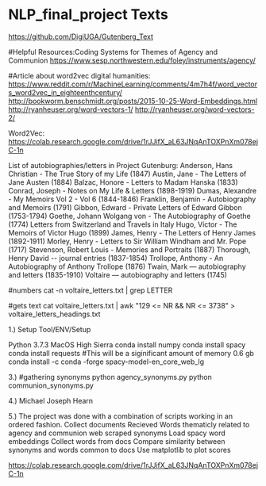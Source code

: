 # NLP_final_project     Texts
https://github.com/DigiUGA/Gutenberg_Text

#Helpful Resources:Coding Systems for Themes of Agency and Communion
https://www.sesp.northwestern.edu/foley/instruments/agency/

#Article about word2vec digital humanities:
https://www.reddit.com/r/MachineLearning/comments/4m7h4f/word_vectors_word2vec_in_eighteenthcentury/
http://bookworm.benschmidt.org/posts/2015-10-25-Word-Embeddings.html
http://ryanheuser.org/word-vectors-1/
http://ryanheuser.org/word-vectors-2/

Word2Vec:
https://colab.research.google.com/drive/1rJJifX_aL63JNqAnTOXPnXm078ejC-1n

List of autobiographies/letters in Project Gutenburg:
Anderson, Hans Christian - The True Story of my Life (1847)
Austin, Jane - The Letters of Jane Austen (1884)
Balzac, Honore - Letters to Madam Hanska (1833)
Conrad, Joseph - Notes on My Life & Letters (1898-1919)
Dumas, Alexandre - My Memoirs Vol 2 - Vol 6 (1844-1846)
Franklin, Benjamin - Autobiography and Memoirs (1791)
Gibbon, Edward - Private Letters of Edward Gibbon (1753-1794)
Goethe, Johann Wolgang von - The Autobiography of Goethe (1774) Letters from Switzerland and Travels in Italy
Hugo, Victor - The Memoirs of Victor Hugo (1899)
James, Henry - The Letters of Henry James (1892-1911)
Morley, Henry - Letters to Sir William Windham and Mr. Pope (1717)
Stevenson, Robert Louis - Memories and Portraits (1887)
Thorough, Henry David -- journal entries (1837-1854)
Trollope, Anthony - An Autobiography of Anthony Trollope (1876)
Twain, Mark — autobiography and letters (1835-1910)
Voltaire — autobiography and letters (1745)

#numbers
 cat -n voltaire_letters.txt | grep LETTER 

#gets text
cat voltaire_letters.txt | awk  "129 <= NR && NR <= 3738" > voltaire_letters_headings.txt

1.) Setup 			 Tool/ENV/Setup

Python 3.7.3
MacOS High Sierra
conda install numpy 
conda install spacy
conda install requests
#This will be a siginificant amount of memory 0.6 gb
conda install -c conda -forge spacy-model-en_core_web_lg

3.)     #gathering synonyms 
	python agency_synonyms.py
	python communion_synonyms.py



4.)
	Michael Joseph Hearn
	

5.) The project was done with a combination of scripts working in an ordered fashion.
    Collect documents
    Recieved Words thematicly related to agency and communion
    web scraped synonyms
    Load spacy word embeddings
    Collect words from docs
    Compare similarity between synonyms and words common to docs
    Use matplotlib to plot scores

https://colab.research.google.com/drive/1rJJifX_aL63JNqAnTOXPnXm078ejC-1n




